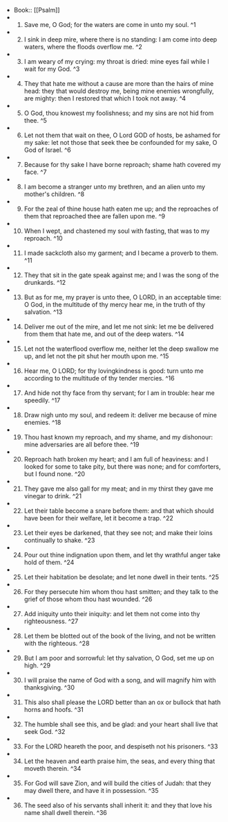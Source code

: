 - Book:: [[Psalm]]
- 1. Save me, O God; for the waters are come in unto my soul. ^1
- 2. I sink in deep mire, where there is no standing: I am come into deep waters, where the floods overflow me. ^2
- 3. I am weary of my crying: my throat is dried: mine eyes fail while I wait for my God. ^3
- 4. They that hate me without a cause are more than the hairs of mine head: they that would destroy me, being mine enemies wrongfully, are mighty: then I restored that which I took not away. ^4
- 5. O God, thou knowest my foolishness; and my sins are not hid from thee. ^5
- 6. Let not them that wait on thee, O Lord GOD of hosts, be ashamed for my sake: let not those that seek thee be confounded for my sake, O God of Israel. ^6
- 7. Because for thy sake I have borne reproach; shame hath covered my face. ^7
- 8. I am become a stranger unto my brethren, and an alien unto my mother's children. ^8
- 9. For the zeal of thine house hath eaten me up; and the reproaches of them that reproached thee are fallen upon me. ^9
- 10. When I wept, and chastened my soul with fasting, that was to my reproach. ^10
- 11. I made sackcloth also my garment; and I became a proverb to them. ^11
- 12. They that sit in the gate speak against me; and I was the song of the drunkards. ^12
- 13. But as for me, my prayer is unto thee, O LORD, in an acceptable time: O God, in the multitude of thy mercy hear me, in the truth of thy salvation. ^13
- 14. Deliver me out of the mire, and let me not sink: let me be delivered from them that hate me, and out of the deep waters. ^14
- 15. Let not the waterflood overflow me, neither let the deep swallow me up, and let not the pit shut her mouth upon me. ^15
- 16. Hear me, O LORD; for thy lovingkindness is good: turn unto me according to the multitude of thy tender mercies. ^16
- 17. And hide not thy face from thy servant; for I am in trouble: hear me speedily. ^17
- 18. Draw nigh unto my soul, and redeem it: deliver me because of mine enemies. ^18
- 19. Thou hast known my reproach, and my shame, and my dishonour: mine adversaries are all before thee. ^19
- 20. Reproach hath broken my heart; and I am full of heaviness: and I looked for some to take pity, but there was none; and for comforters, but I found none. ^20
- 21. They gave me also gall for my meat; and in my thirst they gave me vinegar to drink. ^21
- 22. Let their table become a snare before them: and that which should have been for their welfare, let it become a trap. ^22
- 23. Let their eyes be darkened, that they see not; and make their loins continually to shake. ^23
- 24. Pour out thine indignation upon them, and let thy wrathful anger take hold of them. ^24
- 25. Let their habitation be desolate; and let none dwell in their tents. ^25
- 26. For they persecute him whom thou hast smitten; and they talk to the grief of those whom thou hast wounded. ^26
- 27. Add iniquity unto their iniquity: and let them not come into thy righteousness. ^27
- 28. Let them be blotted out of the book of the living, and not be written with the righteous. ^28
- 29. But I am poor and sorrowful: let thy salvation, O God, set me up on high. ^29
- 30. I will praise the name of God with a song, and will magnify him with thanksgiving. ^30
- 31. This also shall please the LORD better than an ox or bullock that hath horns and hoofs. ^31
- 32. The humble shall see this, and be glad: and your heart shall live that seek God. ^32
- 33. For the LORD heareth the poor, and despiseth not his prisoners. ^33
- 34. Let the heaven and earth praise him, the seas, and every thing that moveth therein. ^34
- 35. For God will save Zion, and will build the cities of Judah: that they may dwell there, and have it in possession. ^35
- 36. The seed also of his servants shall inherit it: and they that love his name shall dwell therein. ^36

